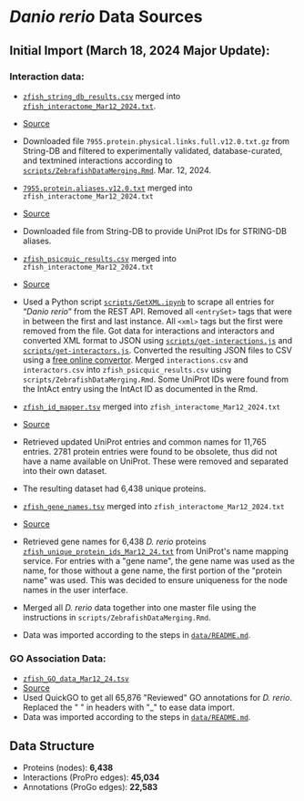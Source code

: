 # *Danio rerio* Data Sources

## Initial Import (March 18, 2024 Major Update):

### Interaction data:
* [`zfish_string_db_results.csv`](https://github.com/Reed-CompBio/protein-weaver/blob/main/data/DanioRerio/zfish_string_db_results.csv) merged into [`zfish_interactome_Mar12_2024.txt`](https://github.com/Reed-CompBio/protein-weaver/blob/main/data/DanioRerio/zfish_interactome_Mar12_2024.txt).
* [Source](https://string-db.org/cgi/download?sessionId=bjC4UlI45w0z&species_text=Danio+rerio)
* Downloaded file `7955.protein.physical.links.full.v12.0.txt.gz` from String-DB and filtered to experimentally validated, database-curated, and textmined interactions according to [`scripts/ZebrafishDataMerging.Rmd`](https://github.com/Reed-CompBio/protein-weaver/blob/main/scripts/ZebrafishDataMerging.Rmd). Mar. 12, 2024.
	
* [`7955.protein.aliases.v12.0.txt`](https://github.com/Reed-CompBio/protein-weaver/blob/main/data/DanioRerio/7955.protein.aliases.v12.0.txt) merged into `zfish_interactome_Mar12_2024.txt`
* [Source](https://string-db.org/cgi/download?sessionId=bjC4UlI45w0z&species_text=Danio+rerio)
* Downloaded file from String-DB to provide UniProt IDs for STRING-DB aliases.

* [`zfish_psicquic_results.csv`](https://github.com/Reed-CompBio/protein-weaver/blob/main/data/DanioRerio/zfish_psicquic_results.csv) merged into `zfish_interactome_Mar12_2024.txt`
* [Source](http://www.ebi.ac.uk/Tools/webservices/psicquic/view/home.xhtml)
* Used a Python script [`scripts/GetXML.ipynb`](https://github.com/Reed-CompBio/protein-weaver/blob/main/scripts/GetXML.ipynb) to scrape all entries for “*Danio rerio*” from the REST API. Removed all `<entrySet>` tags that were in between the first and last instance. All `<xml>` tags but the first were removed from the file. Got data for interactions and interactors and converted XML format to JSON using [`scripts/get-interactions.js`](https://github.com/Reed-CompBio/protein-weaver/blob/main/scripts/get-interactions.js) and [`scripts/get-interactors.js`](https://github.com/Reed-CompBio/protein-weaver/blob/main/scripts/get-interactors.js). Converted the resulting JSON files to CSV using a [free online convertor](https://www.convertcsv.com/json-to-csv.htm). Merged `interactions.csv` and `interactors.csv` into `zfish_psicquic_results.csv` using `scripts/ZebrafishDataMerging.Rmd`. Some UniProt IDs were found from the IntAct entry using the IntAct ID as documented in the Rmd.

* [`zfish_id_mapper.tsv`](https://github.com/Reed-CompBio/protein-weaver/blob/main/data/DanioRerio/zfish_id_mapper.tsv) merged into `zfish_interactome_Mar12_2024.txt`
* [Source](https://www.uniprot.org/id-mapping/uniprotkb)
* Retrieved updated UniProt entries and common names for 11,765 entries. 2781 protein entries were found to be obsolete, thus did not have a name available on UniProt. These were removed and separated into their own dataset.
* The resulting dataset had 6,438 unique proteins.
 
* [`zfish_gene_names.tsv`](https://github.com/Reed-CompBio/protein-weaver/blob/main/data/DanioRerio/zfish_gene_names.tsv) merged into `zfish_interactome_Mar12_2024.txt`
* [Source](https://www.uniprot.org/id-mapping/uniprotkb)
* Retrieved gene names for 6,438 *D. rerio* proteins [`zfish_unique_protein_ids_Mar12_24.txt`](https://github.com/Reed-CompBio/protein-weaver/blob/main/data/DanioRerio/updated_Mar12_24_zfish_unique_protein_ids.txt) from UniProt's name mapping service. For entries with a "gene name", the gene name was used as the name, for those without a gene name, the first portion of the "protein name" was used. This was decided to ensure uniqueness for the node names in the user interface.

* Merged all *D. rerio* data together into one master file using the instructions in `scripts/ZebrafishDataMerging.Rmd`.
* Data was imported according to the steps in [`data/README.md`](https://github.com/Reed-CompBio/protein-weaver/blob/main/data/README.md).

### GO Association Data:
* [`zfish_GO_data_Mar12_24.tsv`](https://github.com/Reed-CompBio/protein-weaver/blob/main/data/DanioRerio/zfish_GO_data_Mar12_24.tsv)
* [Source](https://www.ebi.ac.uk/QuickGO/annotations)
* Used QuickGO to get all 65,876 "Reviewed" GO annotations for *D. rerio*. Replaced the " " in headers with "_" to ease data import.
* Data was imported according to the steps in [`data/README.md`](https://github.com/Reed-CompBio/protein-weaver/blob/main/data/README.md).

## Data Structure
* Proteins (nodes): **6,438**
* Interactions (ProPro edges): **45,034**
* Annotations (ProGo edges): **22,583**